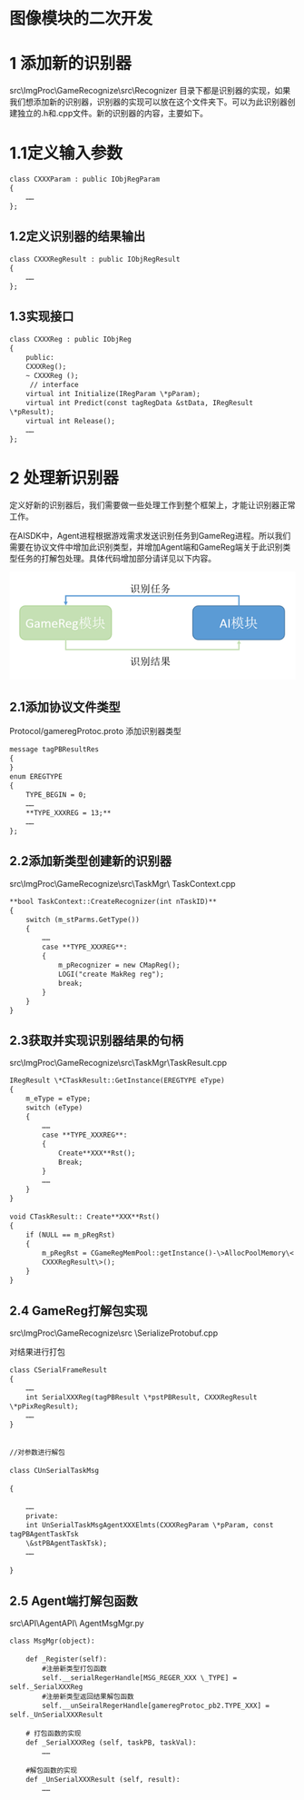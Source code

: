 

# 图像模块的二次开发

# 1 添加新的识别器

src\\ImgProc\\GameRecognize\\src\\Recognizer
目录下都是识别器的实现，如果我们想添加新的识别器，识别器的实现可以放在这个文件夹下。可以为此识别器创建独立的.h和.cpp文件。新的识别器的内容，主要如下。

# 1.1定义输入参数

	class CXXXParam : public IObjRegParam
	{
		……
	};

## 1.2定义识别器的结果输出

	class CXXXRegResult : public IObjRegResult
	{
		……
	};

## 1.3实现接口

	class CXXXReg : public IObjReg
	{
		public:
		CXXXReg();
		~ CXXXReg ();
		 // interface
		virtual int Initialize(IRegParam \*pParam);
		virtual int Predict(const tagRegData &stData, IRegResult \*pResult);
		virtual int Release();
		……
	};

# 2 处理新识别器


定义好新的识别器后，我们需要做一些处理工作到整个框架上，才能让识别器正常工作。

在AISDK中，Agent进程根据游戏需求发送识别任务到GameReg进程。所以我们需要在协议文件中增加此识别类型，并增加Agent端和GameReg端关于此识别类型任务的打解包处理。具体代码增加部分请详见以下内容。

![](../img/GameReg_AI.png)

## 2.1添加协议文件类型

Protocol/gameregProtoc.proto 添加识别器类型

	message tagPBResultRes
	{
	}
	enum EREGTYPE
	{
		TYPE_BEGIN = 0;
		……
		**TYPE_XXXREG = 13;**
		……
	};

2.2添加新类型创建新的识别器
---------------------------

src\\ImgProc\\GameRecognize\\src\\TaskMgr\\ TaskContext.cpp
    
	**bool TaskContext::CreateRecognizer(int nTaskID)**
	{
	    switch (m_stParms.GetType())
	    {
	        ……
	        case **TYPE_XXXREG**:
	        {
	            m_pRecognizer = new CMapReg();
	            LOGI("create MakReg reg");
	            break;
	        }
	    }
	}

## 2.3获取并实现识别器结果的句柄


src\\ImgProc\\GameRecognize\\src\\TaskMgr\\TaskResult.cpp

	IRegResult \*CTaskResult::GetInstance(EREGTYPE eType)
	{
		m_eType = eType;
		switch (eType)
		{
			……
			case **TYPE_XXXREG**:
			{
				Create**XXX**Rst();
				Break;
			}
			……
		}
	}
	
	void CTaskResult:: Create**XXX**Rst()
	{
		if (NULL == m_pRegRst)
		{
			m_pRegRst = CGameRegMemPool::getInstance()-\>AllocPoolMemory\<
			CXXXRegResult\>();
		}
	}

## 2.4 GameReg打解包实现


src\\ImgProc\\GameRecognize\\src \\SerializeProtobuf.cpp

对结果进行打包


	class CSerialFrameResult
	{
		……
		int SerialXXXReg(tagPBResult \*pstPBResult, CXXXRegResult \*pPixRegResult);
		……
	}


	//对参数进行解包
	
	class CUnSerialTaskMsg
	
	{
	
		……
		private:
		int UnSerialTaskMsgAgentXXXElmts(CXXXRegParam \*pParam, const tagPBAgentTaskTsk
		\&stPBAgentTaskTsk);
		……
	
	}

## 2.5 Agent端打解包函数


src\\API\\AgentAPI\\ AgentMsgMgr.py

	class MsgMgr(object):
	
		def _Register(self):
			#注册新类型打包函数
			self.__serialRegerHandle[MSG_REGER_XXX \_TYPE] = self._SerialXXXReg
			#注册新类型返回结果解包函数
			self.__unSeiralRegerHandle[gameregProtoc_pb2.TYPE_XXX] = self._UnSerialXXXResult
		
		# 打包函数的实现
		def _SerialXXXReg (self, taskPB, taskVal):
			……
		
		#解包函数的实现
		def _UnSerialXXXResult (self, result):
			……